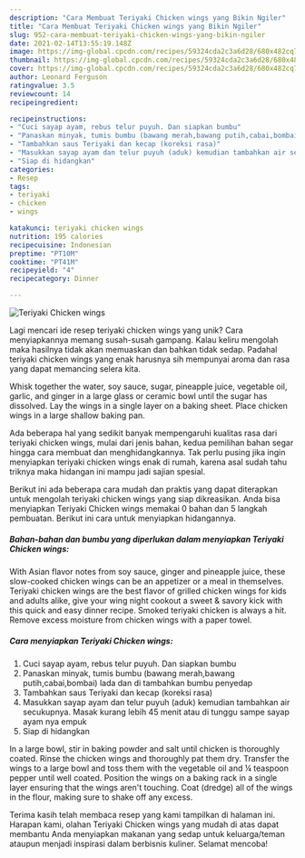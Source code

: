 ```yaml
---
description: "Cara Membuat Teriyaki Chicken wings yang Bikin Ngiler"
title: "Cara Membuat Teriyaki Chicken wings yang Bikin Ngiler"
slug: 952-cara-membuat-teriyaki-chicken-wings-yang-bikin-ngiler
date: 2021-02-14T13:55:19.148Z
image: https://img-global.cpcdn.com/recipes/59324cda2c3a6d28/680x482cq70/teriyaki-chicken-wings-foto-resep-utama.jpg
thumbnail: https://img-global.cpcdn.com/recipes/59324cda2c3a6d28/680x482cq70/teriyaki-chicken-wings-foto-resep-utama.jpg
cover: https://img-global.cpcdn.com/recipes/59324cda2c3a6d28/680x482cq70/teriyaki-chicken-wings-foto-resep-utama.jpg
author: Leonard Ferguson
ratingvalue: 3.5
reviewcount: 14
recipeingredient:

recipeinstructions:
- "Cuci sayap ayam, rebus telur puyuh. Dan siapkan bumbu"
- "Panaskan minyak, tumis bumbu (bawang merah,bawang putih,cabai,bombai) lada dan di tambahkan bumbu penyedap"
- "Tambahkan saus Teriyaki dan kecap (koreksi rasa)"
- "Masukkan sayap ayam dan telur puyuh (aduk) kemudian tambahkan air secukupnya. Masak kurang lebih 45 menit atau di tunggu sampe sayap ayam nya empuk"
- "Siap di hidangkan"
categories:
- Resep
tags:
- teriyaki
- chicken
- wings

katakunci: teriyaki chicken wings 
nutrition: 195 calories
recipecuisine: Indonesian
preptime: "PT10M"
cooktime: "PT41M"
recipeyield: "4"
recipecategory: Dinner

---
```



![Teriyaki Chicken wings](https://img-global.cpcdn.com/recipes/59324cda2c3a6d28/680x482cq70/teriyaki-chicken-wings-foto-resep-utama.jpg)

Lagi mencari ide resep teriyaki chicken wings yang unik? Cara menyiapkannya memang susah-susah gampang. Kalau keliru mengolah maka hasilnya tidak akan memuaskan dan bahkan tidak sedap. Padahal teriyaki chicken wings yang enak harusnya sih mempunyai aroma dan rasa yang dapat memancing selera kita.

Whisk together the water, soy sauce, sugar, pineapple juice, vegetable oil, garlic, and ginger in a large glass or ceramic bowl until the sugar has dissolved. Lay the wings in a single layer on a baking sheet. Place chicken wings in a large shallow baking pan.

Ada beberapa hal yang sedikit banyak mempengaruhi kualitas rasa dari teriyaki chicken wings, mulai dari jenis bahan, kedua pemilihan bahan segar hingga cara membuat dan menghidangkannya. Tak perlu pusing jika ingin menyiapkan teriyaki chicken wings enak di rumah, karena asal sudah tahu triknya maka hidangan ini mampu jadi sajian spesial.


Berikut ini ada beberapa cara mudah dan praktis yang dapat diterapkan untuk mengolah teriyaki chicken wings yang siap dikreasikan. Anda bisa menyiapkan Teriyaki Chicken wings memakai 0 bahan dan 5 langkah pembuatan. Berikut ini cara untuk menyiapkan hidangannya.

<!--inarticleads1-->

##### Bahan-bahan dan bumbu yang diperlukan dalam menyiapkan Teriyaki Chicken wings:



With Asian flavor notes from soy sauce, ginger and pineapple juice, these slow-cooked chicken wings can be an appetizer or a meal in themselves. Teriyaki chicken wings are the best flavor of grilled chicken wings for kids and adults alike, give your wing night cookout a sweet &amp; savory kick with this quick and easy dinner recipe. Smoked teriyaki chicken is always a hit. Remove excess moisture from chicken wings with a paper towel. 

<!--inarticleads2-->

##### Cara menyiapkan Teriyaki Chicken wings:

1. Cuci sayap ayam, rebus telur puyuh. Dan siapkan bumbu
1. Panaskan minyak, tumis bumbu (bawang merah,bawang putih,cabai,bombai) lada dan di tambahkan bumbu penyedap
1. Tambahkan saus Teriyaki dan kecap (koreksi rasa)
1. Masukkan sayap ayam dan telur puyuh (aduk) kemudian tambahkan air secukupnya. Masak kurang lebih 45 menit atau di tunggu sampe sayap ayam nya empuk
1. Siap di hidangkan


In a large bowl, stir in baking powder and salt until chicken is thoroughly coated. Rinse the chicken wings and thoroughly pat them dry. Transfer the wings to a large bowl and toss them with the vegetable oil and ¼ teaspoon pepper until well coated. Position the wings on a baking rack in a single layer ensuring that the wings aren&#39;t touching. Coat (dredge) all of the wings in the flour, making sure to shake off any excess. 

Terima kasih telah membaca resep yang kami tampilkan di halaman ini. Harapan kami, olahan Teriyaki Chicken wings yang mudah di atas dapat membantu Anda menyiapkan makanan yang sedap untuk keluarga/teman ataupun menjadi inspirasi dalam berbisnis kuliner. Selamat mencoba!
